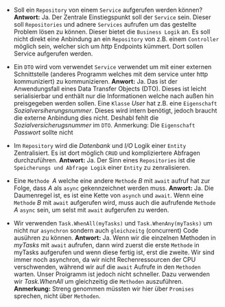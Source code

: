 ﻿* Soll ein ``Repository`` von einem ``Service`` aufgerufen werden können?
**Antwort:** Ja. Der Zentrale Einstiegspunkt soll der ``Service`` sein. Dieser soll ``Repositories`` und adnere ``Services`` aufrufen um das gestellte Problem lösen zu können. Dieser bietet die ``Business Logik`` an. Es soll nicht direkt eine Anbindung an ein ``Repository`` von z.B. einem ``Controller`` möglich sein, welcher sich um *http* Endpoints kümmert. Dort sollen Service aufgerufen werden.

* Ein ``DTO`` wird vom verwendet ``Service`` verwendet um mit einer externen Schnittstelle (anderes Programm welches mit dem service unter http kommuniziert) zu kommunizieren.
**Anwort:** Ja. Das ist der Anwendungsfall eines Data Transfer Objects (DTO). Dieses ist leicht serialisierbar und enthält nur die Informationen welche nach außen hin preisgegeben werden sollen. Eine ``Klasse`` *User* hat z.B. eine ``Eigenschaft`` *Sozialversiherungsnummer*. Dieses wird intern benötigt, jedoch braucht die externe Anbindung dies nicht. Deshabl fehlt die *Sozialversicherugsnummer* im ``DTO``. Anmerkung: Die ``Eigenschaft`` *Passwort* sollte nicht 

* Im ``Repository`` wird die *Datenbank* und *I/O* Logik einer ``Entity`` Zentralisiert. Es ist dort möglich ``CRUD`` und kompliziertere Abfragen durchzuführen.
**Antwort:** Ja. Der Sinn eines ``Repositories`` ist die ``Speicherungs und Abfrage Logik`` einer ``Entity`` zu zenralisieren.

* Eine ``Methode ``*A* welche eine andere ``Methode`` *B* mit ``await`` aufruf hat zur Folge, dass *A* als ``async`` gekennzeichnet werden muss.
**Anwort:** Ja. Die Daumenregel ist, es ist eine Kette von ``asynch`` und ``await``. Wenn eine ``Methode`` *B* mit ``await`` aufgerufen wird, muss auch die aufrufende ``Methode`` *A* ``async`` sein, um selst mit ``await`` aufgerufen zu werden.

* Wir verwenden ``Task.WhenAll(myTasks)`` und ``Task.WhenAny(myTasks)`` um nicht nur ``asynchron`` sondern auch ``gleichzeitg`` (concurrent) Code ausühren zu können.
**Antwort:** Ja. Wenn wir die einzelnen Methoden in *myTasks* mit ``await`` aufrufen, dann wird zuerst die erste ``Methode`` in myTasks aufgerufen und wenn diese fertig ist, erst die zweite. Wir sind immer noch asynchron, da wir nicht Rechenressourcen der CPU verschwenden, während wir auf die ``await`` Aufrufe in den ``Methoden`` warten. Unser Proigramm ist jedoch nicht schneller. Dazu verwenden wir *Task.WhenAll* um gleichzeitig die ``Methoden`` auszuführen. **Anmerkung:** Streng genommen müssten wir hier über ``Promises`` sprechen, nicht über ``Methoden``. 